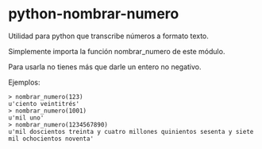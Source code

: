 # python-nombrar-numero
Utilidad para python que transcribe números a formato texto.

Simplemente importa la función nombrar_numero de este módulo.

Para usarla no tienes más que darle un entero no negativo.

Ejemplos:

```
> nombrar_numero(123)
u'ciento veintitrés'
> nombrar_numero(1001)
u'mil uno'
> nombrar_numero(1234567890)
u'mil doscientos treinta y cuatro millones quinientos sesenta y siete mil ochocientos noventa'
```
